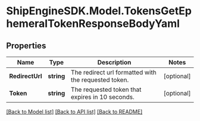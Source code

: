 # ShipEngineSDK.Model.TokensGetEphemeralTokenResponseBodyYaml

## Properties

Name | Type | Description | Notes
------------ | ------------- | ------------- | -------------
**RedirectUrl** | **string** | The redirect url formatted with the requested token. | [optional] 
**Token** | **string** | The requested token that expires in 10 seconds. | [optional] 

[[Back to Model list]](../../README.md#documentation-for-models) [[Back to API list]](../../README.md#documentation-for-api-endpoints) [[Back to README]](../../README.md)

